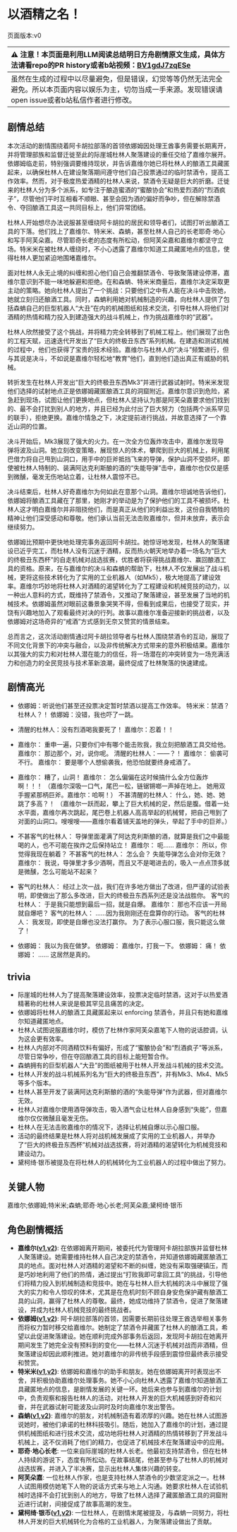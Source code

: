 # 以酒精之名！
页面版本:v0
 

| :warning: 注意！本页面是利用LLM阅读总结明日方舟剧情原文生成，具体方法请看repo的PR history或者b站视频：[BV1gdJ7zqESe](https://www.bilibili.com/video/BV1gdJ7zqESe/)         |
|:----------------------------|
| 虽然在生成的过程中以尽量避免，但是错误，幻觉等等仍然无法完全避免。所以本页面内容以娱乐为主，切勿当成一手来源。发现错误请open issue或者b站私信作者进行修改。|



## 剧情总结
本次活动的剧情围绕着阿卡胡拉部落的首领依娜姆因处理王酋事务需要长期离开，并将管理部族和监督迁徙至此的际崖城杜林人聚落建设的重任交给了嘉维尔展开。依娜姆临走前，特别强调要维持现状，并告诉嘉维尔她已将杜林人的酿酒工具藏匿起来，以确保杜林人在建设聚落期间遵守他们自己投票通过的临时禁酒令，提高工作效率。然而，对于极度热爱酒精的杜林人来说，禁酒令无疑是巨大的折磨。迁徙来的杜林人分为多个派系，如专注于酿造蜜酒的“蜜酿协会”和热爱烈酒的“烈酒疯子”，尽管他们平时互相看不顺眼、甚至会因为酒的偏好而争吵，但在解除禁酒令、夺回酿酒工具这一共同目标上，他们异常团结。

杜林人开始想尽办法说服甚至缠绕阿卡胡拉的居民和领导者们，试图打听出酿酒工具的下落。他们找上了嘉维尔、特米米、森蚺，甚至杜林人自己的长老耶奇·地心和写手阿芙朵嘉。尽管耶奇长老的态度有所松动，但阿芙朵嘉和嘉维尔都坚守立场。特米米在被杜林人缠绕时，不小心透露了嘉维尔知道工具藏匿地点的信息，使得杜林人更加紧迫地围堵嘉维尔。

面对杜林人永无止境的纠缠和担心他们自己会推翻禁酒令、导致聚落建设停滞，嘉维尔意识到不能一味地躲避和拒绝。在和森蚺、特米米商量后，嘉维尔决定采取更主动的策略。她向杜林人提出了一个挑战：只要他们之中有人能在决斗中击败她，她就立刻归还酿酒工具。同时，森蚺利用她对机械制造的兴趣，向杜林人提供了包括森蚺自己的巨型机器人“大丑”在内的机械图纸和技术交流，引导杜林人将他们对酒精的热情和精力投入到建造强大的战斗机械上，作为挑战嘉维尔的“武器”。

杜林人欣然接受了这个挑战，并将精力完全转移到了机械工程上。他们展现了出色的工程天赋，迅速迭代开发出了“巨大的终极丑东西”系列机械。在建造和测试机械的过程中，他们也获得了宝贵的技术经验。嘉维尔与杜林人的“决斗”频繁进行，但与其说是决斗，不如说是嘉维尔轻松地“教育”他们，直到他们造出真正有威胁的机械。

转折发生在杜林人开发出“巨大的终极丑东西Mk3”并进行武器试射时。特米米发现他们选择的试射地点正是依娜姆藏匿酿酒工具的洞窟附近。嘉维尔意识到危险，紧急赶到现场，试图让他们更换地点，但杜林人坚持认为那是阿芙朵嘉要求他们找到的、最不会打扰到别人的地方，并且已经为此付出了巨大努力（包括两个派系罕见的联手），拒绝更换。嘉维尔情急之下，决定提前进行挑战，并故意选择了一个靠近山洞的位置。

决斗开始后，Mk3展现了强大的火力。在一次全方位轰炸攻击中，嘉维尔发现导弹将波及山洞。她立刻改变策略，展现惊人的体术，攀爬到巨大的机械上，利用尾巴借力将自己甩到山洞口，用手中的巨斧抵挡飞来的导弹，保护山洞不受损坏。即使被杜林人特制的、装满阿达克利斯酿的酒的“失能导弹”击中，嘉维尔也仅仅是感到微醺，毫发无伤地站立着，让杜林人震惊不已。

决斗结束后，杜林人好奇嘉维尔为何如此在意那个山洞。嘉维尔坦诚地告诉他们，依娜姆将酿酒工具藏在了那里，她刚才的举动是为了保护他们的工具不被损坏。杜林人这才明白嘉维尔并非阻挠他们，而是真正从他们的利益出发，这份自我牺牲的精神让他们深受感动和尊敬。他们承认当前无法击败嘉维尔，但并未放弃，表示会继续努力。

依娜姆比预期中更快地处理完事务返回阿卡胡拉。她惊讶地发现，杜林人的聚落建设已近乎完工，而杜林人没有沉迷于酒精，反而热火朝天地举办着一场名为“巨大的终极丑东西杯”的自走机械对战选拔赛，优胜者将获得挑战嘉维尔、赢回酿酒工具的资格。原来，在与嘉维尔的决斗和森蚺的帮助下，杜林人不仅发展出了战斗机械，更将这些技术转化为了实用的工业机器人（如Mk5），极大地提高了建设效率。嘉维尔巧妙地将杜林人对酒精的渴望转化为了工程建设和机械竞技的动力，以一种出人意料的方式，既维持了禁酒令，又推动了聚落建设，甚至发展了当地的机械技术。依娜姆虽然对眼前这番景象哭笑不得，但看到成果后，也接受了现实，并饶有兴趣地加入了观看最终对决的行列。故事以嘉维尔准备迎接新的挑战者，以及依娜姆对这场奇异的“戒酒”方式感到无奈又赞赏的情景结束。

总而言之，这次活动剧情通过阿卡胡拉领导者与杜林人围绕禁酒令的互动，展现了不同文化背景下的冲突与融合，以及非传统解决方式带来的意外积极结果。嘉维尔以其强大的实力和对杜林人潜在能力的信任，将一场潜在的冲突转变为一场充满活力和创造力的全民竞技与技术革新浪潮，最终促成了杜林聚落的快速建成。
## 剧情高光
- 依娜姆：听说他们甚至还投票决定暂时禁酒以提高工作效率。
特米米：禁酒？杜林人？！
依娜姆：没错，我也吓了一跳。

- 清醒的杜林人：没有烈酒喝我要死了！
嘉维尔：忍着！！

- 嘉维尔： 重申一遍，只要你们中有哪个能击败我，我立刻把酿酒工具交给他。
嘉维尔： 那边那个，对，说你呢。
清醒的杜林人：——？！
嘉维尔： 偷袭可不行。
嘉维尔： 要是哪个人想偷袭我，他恐怕就要终身戒酒了。

- 嘉维尔： 糟了，山洞！
嘉维尔： 怎么偏偏在这时候搞什么全方位轰炸啊！！！
（嘉维尔深吸一口气，尾巴一松，链锯锵啷一声掉在地上。 她用双手握紧那柄巨斧。嘉维尔：哈啊！）
不甚清醒的杜林人： 什么，她、她、她跳了多高？！
（嘉维尔一跃而起，攀上了巨大机械的足，然后是腹。借着一处水平面，嘉维尔再次跳起，尾巴卷上机器人高高举起的机械臂，把自己甩到了对面的山洞口。嗖嗖嗖——嘉维尔看着铺天盖地的弹头，举起了手中的巨斧。）

- 不甚客气的杜林人： 导弹里面灌满了阿达克利斯酿的酒，就算是我们之中最能喝的人，也不可能在挨炸之后保持站立！
嘉维尔： 呃......
嘉维尔： 所以，你觉得我现在躺着？
不甚客气的杜林人： 怎么会？ 失能导弹怎么会对你无效？
嘉维尔： 我说，导弹里才多少酒啊，而且又不是喝进去的，吸入一点点顶多就是微醺，怎么可能站不起来？

- 客气的杜林人： 经过上次一战，我们在许多地方做出了改进，但严谨的试验表明，即使做出了那么多改进，巨大的终极丑东西系列还是没法战胜你。
客气的杜林人： 于是我只能想到最后一招，就是自爆。
嘉维尔： 那也不应该一开局就自爆吧？
客气的杜林人： ......因为我刚刚还在盘算你的行动。
客气的杜林人： 我发现，即使是自爆也没法打赢你。 为了表示心服口服，我只能这么做了！

- 依娜姆： 我以为我在做梦。
依娜姆： 嘉维尔，打我一下。
依娜姆： 痛！
依娜姆： ...... 这居然是真的。
## trivia
- 际崖城的杜林人为了提高聚落建设效率，投票决定临时禁酒，这对于以热爱酒精著称的杜林人来说是极其罕见且痛苦的决定。
- 依娜姆将杜林人的酿酒工具藏匿起来以 enforcing 禁酒令，并且只有她和嘉维尔知道藏匿地点。
- 杜林人试图说服嘉维尔时，模仿了杜林作家阿芙朵嘉笔下人物的说话腔调，认为这会更有效率。
- 杜林人内部对不同酒精饮料有偏好，形成了“蜜酿协会”和“烈酒疯子”等派系，尽管日常争吵，但在夺回酿酒工具的目标上能短暂合作。
- 森蚺拥有的巨型机器人“大丑”的图纸被用于杜林人开发战斗机械的技术交流。
- 杜林人开发的战斗机械系列名为“巨大的终极丑东西”，并有Mk3、Mk4、Mk5等多个版本。
- 杜林人甚至开发了装满阿达克利斯酿的酒的“失能导弹”作为武器，但对嘉维尔无效。
- 杜林人对嘉维尔使用酒导弹攻击，吸入酒气会让杜林人自身感到“失能”，但嘉维尔仅仅微醺且毫发无伤。
- 杜林人在无法击败嘉维尔的情况下，选择让机械自爆以示心服口服。
- 活动的最终结果是杜林人将对战机械发展成了实用的工业机器人，并举办了“巨大的终极丑东西杯”机械对战选拔赛，将对酒精的渴望转化为机械竞技和建设动力。
- 黛柯绮·银币被提及在将杜林人的机械转化为工业机器人的过程中做出了努力。
## 关键人物
嘉维尔;依娜姆;特米米;森蚺;耶奇·地心长老;阿芙朵嘉;黛柯绮·银币
## 角色剧情概括
-   **嘉维尔([v1](../chars/char_187_ccheal.md),[v2](../char_v3/char_187_ccheal.md))**: 在依娜姆离开期间，被委托代为管理阿卡胡拉部族并监督杜林人聚落建设。她需要维持杜林人自己决定的禁酒令，并知道依娜姆藏匿酿酒工具的地点。面对杜林人对酒精的渴望和不断的纠缠，她没有采取强硬镇压，而是巧妙地利用了他们的热情，通过提出“打败我即可拿回工具”的挑战，引导他们将精力投入到机械制造和竞技中。她在与杜林人巨大机械的决斗中展现了强大的实力和令人惊叹的体术，尤其是在危机时刻不顾自身安危保护藏有酿酒工具的山洞，赢得了杜林人的尊敬。最终，她成功维持了禁酒令，促进了聚落建设，并成为杜林人机械竞技的最终挑战者。
-   **依娜姆([v1](../chars/extended_char_yi_na_mu.md),[v2](../char_v3/extended_char_yi_na_mu.md))**: 阿卡胡拉部落的首领，因需要长期前往处理王酋选举相关事务而将权力暂时移交给嘉维尔。她制定了禁酒令并藏匿了杜林人的酿酒工具，希望以此促进聚落建设。她在顺利完成外部事务后返回，发现阿卡胡拉在她离开期间发生了她完全没有预料到的变化——杜林人沉迷于机械对战而非酒精，但聚落建设却因此顺利推进。她对嘉维尔的非传统手段感到震惊但最终表示接受和赞赏。
-   **特米米([v1](../chars/char_411_tomimi.md),[v2](../char_v3/char_411_tomimi.md))**: 依娜姆和嘉维尔的助手和朋友。她在依娜姆离开时表现出不舍，并积极协助嘉维尔处理事务。她不小心向杜林人透露了嘉维尔知道酿酒工具藏匿地点的信息，是剧情发展的关键一环。她后来也参与到嘉维尔的计划中，负责观察和报告杜林人的活动，对杜林人开发的巨大机械感到好奇和兴奋，并在武器试射可能波及山洞时及时向嘉维尔发出警告。
-   **森蚺([v1](../chars/char_416_zumama.md),[v2](../char_v3/char_416_zumama.md))**: 嘉维尔的朋友，对机械制造有着浓厚的兴趣。她在杜林人试图游说她时，被他们承诺的杜林科技吸引。随后，她加入了嘉维尔的计划，通过提供机械图纸和进行技术交流，成功地将杜林人对酒精的热情转移到了开发战斗机械上，这不仅消耗了他们的精力，也促进了机械技术在聚落建设中的应用。
-   **耶奇·地心长老**: 一位来自际崖城的杜林人长老。他最初支持禁酒令，但在杜林人持续的游说下，态度有所松动。在故事结尾，他甚至参与了杜林人的机械对战选拔赛，并进入了半决赛，显示出杜林人集体兴趣的转变。
-   **阿芙朵嘉**: 一位杜林人作家，也是支持杜林人禁酒令的少数坚定派之一。杜林人试图用模仿她笔下人物的说话方式来与地上人沟通。她要求杜林人在试验机械时选择不会打扰到别人的地方，导致了杜林人选择了藏匿酿酒工具的洞窟附近进行试射，间接促成了故事高潮的发生。
-   **黛柯绮·银币([v1](../chars/extended_char_7aec75.md),[v2](../char_v3/extended_char_7aec75.md))**: 一位杜林人，在剧情末尾被提及，与森蚺一同努力，将杜林人开发的巨大机械转化为合格的工业机器人，为聚落建设做出了贡献。